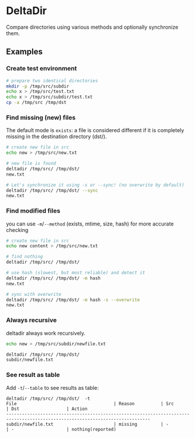 # DeltaDir

Compare directories using various methods and optionally synchronize them.

## Examples
### Create test environment
~~~bash
# prepare two identical directories
mkdir -p /tmp/src/subdir
echo x > /tmp/src/test.txt
echo x > /tmp/src/subdir/test.txt
cp -a /tmp/src /tmp/dst
~~~

### Find missing (new) files
The default mode is `exists`: a file is considered different if it is completely missing in the destination directory (dst/).

~~~bash
# create new file in src
echo new > /tmp/src/new.txt

# new file is found
deltadir /tmp/src/ /tmp/dst/
new.txt

# Let's synchronize it using -s or --sync! (no overwrite by default)
deltadir /tmp/src/ /tmp/dst/ --sync
new.txt
~~~


### Find modified files

you can use `-m`/`--method` (exists, mtime, size, hash) for more accurate checking

~~~bash
# create new file in src
echo new content > /tmp/src/new.txt

# find nothing
deltadir /tmp/src/ /tmp/dst/

# use hash (slowest, but most reliable) and detect it
deltadir /tmp/src/ /tmp/dst/ -m hash
new.txt

# sync with overwrite
deltadir /tmp/src/ /tmp/dst/ -m hash -s --overwrite
new.txt
~~~

### Always recursive
deltadir always work recursively.

~~~bash
echo new > /tmp/src/subdir/newfile.txt

deltadir /tmp/src/ /tmp/dst/ 
subdir/newfile.txt
~~~

### See result as table
Add `-t`/`--table` to see results as table:
~~~
deltadir /tmp/src/ /tmp/dst/  -t
File                                     | Reason          | Src                  | Dst                  | Action              
-----------------------------------------------------------------------------------------------------------------------------
subdir/newfile.txt                       | missing         | -                    | -                    | nothing(reported)   
~~~
